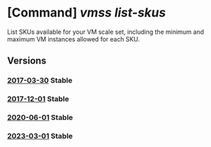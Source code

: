 # [Command] _vmss list-skus_

List SKUs available for your VM scale set, including the minimum and maximum VM instances allowed for each SKU.

## Versions

### [2017-03-30](/Resources/mgmt-plane/L3N1YnNjcmlwdGlvbnMve30vcmVzb3VyY2Vncm91cHMve30vcHJvdmlkZXJzL21pY3Jvc29mdC5jb21wdXRlL3ZpcnR1YWxtYWNoaW5lc2NhbGVzZXRzL3t9L3NrdXM=/2017-03-30.xml) **Stable**

<!-- mgmt-plane /subscriptions/{}/resourcegroups/{}/providers/microsoft.compute/virtualmachinescalesets/{}/skus 2017-03-30 -->

### [2017-12-01](/Resources/mgmt-plane/L3N1YnNjcmlwdGlvbnMve30vcmVzb3VyY2Vncm91cHMve30vcHJvdmlkZXJzL21pY3Jvc29mdC5jb21wdXRlL3ZpcnR1YWxtYWNoaW5lc2NhbGVzZXRzL3t9L3NrdXM=/2017-12-01.xml) **Stable**

<!-- mgmt-plane /subscriptions/{}/resourcegroups/{}/providers/microsoft.compute/virtualmachinescalesets/{}/skus 2017-12-01 -->

### [2020-06-01](/Resources/mgmt-plane/L3N1YnNjcmlwdGlvbnMve30vcmVzb3VyY2Vncm91cHMve30vcHJvdmlkZXJzL21pY3Jvc29mdC5jb21wdXRlL3ZpcnR1YWxtYWNoaW5lc2NhbGVzZXRzL3t9L3NrdXM=/2020-06-01.xml) **Stable**

<!-- mgmt-plane /subscriptions/{}/resourcegroups/{}/providers/microsoft.compute/virtualmachinescalesets/{}/skus 2020-06-01 -->

### [2023-03-01](/Resources/mgmt-plane/L3N1YnNjcmlwdGlvbnMve30vcmVzb3VyY2Vncm91cHMve30vcHJvdmlkZXJzL21pY3Jvc29mdC5jb21wdXRlL3ZpcnR1YWxtYWNoaW5lc2NhbGVzZXRzL3t9L3NrdXM=/2023-03-01.xml) **Stable**

<!-- mgmt-plane /subscriptions/{}/resourcegroups/{}/providers/microsoft.compute/virtualmachinescalesets/{}/skus 2023-03-01 -->
